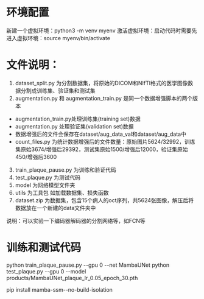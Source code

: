 # 环境配置

新建一个虚拟环境：python3 -m venv myenv
激活虚拟环境：启动代码时需要先进入虚拟环境：source myenv/bin/activate

# 文件说明：

1. dataset_split.py 为分割数据集，将原始的DICOM和NIfTI格式的医学图像数据分割成训练集、验证集和测试集
2. augmentation.py 和 augmentation_train.py 是同一个数据增强脚本的两个版本

- augmentation_train.py处理训练集(training set)数据
- augmentation.py 处理验证集(validation set)数据
- 数据增强后的文件会保存在dataset/aug_data_val和dataset/aug_data中
- count_files.py 为统计数据增强后的文件数量：原始图片5624/32992，训练集原始3674/增强后29392，测试集原始1500/增强后12000，验证集原始450/增强后3600

3. train_plaque_pause.py 为训练和验证代码
4. test_plaque.py 为测试代码
5. model 为网络模型文件夹
6. utils 为工具包 如加载数据集、损失函数
7. dataset.zip 为数据集，包含15个病人的oct序列，共5624张图像，解压后将数据放在一个新建的data文件夹中

说明：可以实验一下编码器解码器的分割网络等，如FCN等

# 训练和测试代码

python train_plaque_pause.py --gpu 0 --net MambaUNet
python test_plaque.py --gpu 0 --model products/MambaUNet_plaque_lr_0.05_epoch_30.pth

pip install mamba-ssm--no-build-isolation
